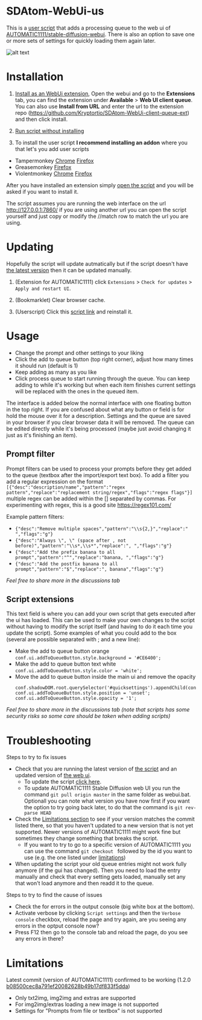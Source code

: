 # SDAtom-WebUi-us

This is a [user script](https://en.wikipedia.org/wiki/Userscript) that adds a processing queue to the web ui of [AUTOMATIC1111/stable-diffusion-webui](https://github.com/AUTOMATIC1111/stable-diffusion-webui). There is also an option to save one or more sets of settings for quickly loading them again later. 

![alt text](https://github.com/Kryptortio/SDAtom-WebUi-us/blob/main/screenshot.png?raw=true)

# Installation

1. [Install as an WebUi extension](https://github.com/Kryptortio/SDAtom-WebUi-client-queue-ext#installation), Open the webui and go to the **Extensions** tab, you can find the extension under **Available** > **Web UI client queue**. You can also use **Install from URL** and enter the url to the extension repo (https://github.com/Kryptortio/SDAtom-WebUi-client-queue-ext) and then click install.

2. [Run script without installing](https://kryptortio.github.io/SDAtom-WebUi-us/bookmarklet.html)

3. To install the user script **I recommend installing an addon** where you that let's you add user scripts 

* Tampermonkey [Chrome](https://chrome.google.com/webstore/detail/tampermonkey/dhdgffkkebhmkfjojejmpbldmpobfkfo) [Firefox](https://addons.mozilla.org/en-US/firefox/addon/tampermonkey/)
* Greasemonkey [Firefox](https://addons.mozilla.org/en-US/firefox/addon/greasemonkey/)
* Violentmonkey [Chrome](https://chrome.google.com/webstore/detail/violentmonkey/jinjaccalgkegednnccohejagnlnfdag) [Firefox](https://addons.mozilla.org/en-US/firefox/addon/violentmonkey/)

After you have installed an extension simply [open the script](https://raw.githubusercontent.com/Kryptortio/SDAtom-WebUi-us/main/SDAtom-WebUi-us.user.js) and you will be asked if you want to install it.

The script assumes you are running the web interface on the url http://127.0.0.1:7860/ if you are using another url you can open the script yourself and just copy or modify the //match row to match the url you are using.

# Updating

Hopefully the script will update autmatically but if the script doesn't have [the latest version](https://github.com/Kryptortio/SDAtom-WebUi-us/blob/main/SDAtom-WebUi-us.user.js#L4) then it can be updated manually.

1. (Extension for AUTOMATIC1111) click `Extensions` >  `Check for updates` > `Apply and restart UI`.

2. (Bookmarklet) Clear browser cache.

3. (Userscript) Click this [script link](https://raw.githubusercontent.com/Kryptortio/SDAtom-WebUi-us/main/SDAtom-WebUi-us.user.js) and reinstall it.

# Usage

* Change the prompt and other settings to your liking
* Click the add to queue button (top right corner), adjust how many times it should run (default is 1)
* Keep adding as many as you like
* Click process queue to start running through the queue. You can keep adding to while it's working but when each item finishes current settings will be replaced with the ones in the queued item.

The interface is added below the normal interface with one floating button in the top right. If you are confused about what any button or field is for hold the mouse over it for a description. Settings and the queue are saved in your browser if you clear browser data it will be removed. The queue can be edited directly while it's being processed (maybe just avoid changing it just as it's finishing an item).

## Prompt filter

Prompt filters can be used to process your prompts before they get added to the queue (textbox after the import/export text box). To add a filter you add a regular expression on the format `[{"desc":"description/name","pattern":"regex pattern","replace":"replacement string/regex","flags":"regex flags"}]` multiple regex can be added within the [] separated by commas. For experimenting with regex, this is a good site https://regex101.com/

Example pattern filters:
* `{"desc":"Remove multiple spaces","pattern":"\\s{2,}","replace":" ","flags":"g"}`
* `{"desc":"Always \", \" (space after , not before)","pattern":"\\s*,\\s*","replace":", ","flags":"g"}`
* `{"desc":"Add the prefix banana to all prompt","pattern":"^","replace":"banana, ","flags":"g"}`
* `{"desc":"Add the postfix banana to all prompt","pattern":"$","replace":", banana","flags":"g"}`

*Feel free to share more in the discussions tab*

## Script extensions

This text field is where you can add your own script that gets executed after the ui has loaded. This can be used to make your own changes to the script without having to modify the script itself (and having to do it each time you update the script). Some examples of what you could add to the box (several are possible separated with ; and a new line):

* Make the add to queue button orange `conf.ui.addToQueueButton.style.background = '#CE6400';`
* Make the add to queue button text white `conf.ui.addToQueueButton.style.color = 'white';`
* Move the add to queue button inside the main ui and remove the opacity
	```
	conf.shadowDOM.root.querySelector('#quicksettings').appendChild(conf.ui.addToQueueButton);
	conf.ui.addToQueueButton.style.position = 'unset';
	conf.ui.addToQueueButton.style.opacity = '1';
	```
*Feel free to share more in the discussions tab (note that scripts has some security risks so some care should be taken when adding scripts)*


# Troubleshooting

Steps to try to fix issues

* Check that you are running the latest version of [the script](https://raw.githubusercontent.com/Kryptortio/SDAtom-WebUi-us/main/SDAtom-WebUi-us.user.js) and an updated version of [the web ui](https://github.com/AUTOMATIC1111/stable-diffusion-webui/).
	* To update the script [click here](https://raw.githubusercontent.com/Kryptortio/SDAtom-WebUi-us/main/SDAtom-WebUi-us.user.js).
	* To update AUTOMATIC1111 Stable Diffusion web UI you run the command `git pull origin master` in the same folder as webui.bat. Optionall you can note what version you have now first if you want the option to try going back later, to do that the command is `git rev-parse HEAD`
* Check the [Limitations section](https://github.com/Kryptortio/SDAtom-WebUi-us#limitations) to see if your version matches the commit listed there, so that you haven't updated to a new version that is not yet supported. Newer versions of AUTOMATIC1111 might work fine but sometimes they change something that breaks the script.
	* If you want to try to go to a specific version of AUTOMATIC1111 you can use the command `git checkout ` followed by the id you want to use (e.g. the one listed under [limitations](https://github.com/Kryptortio/SDAtom-WebUi-us#limitations))
* When updating the script your old queue entries might not work fully anymore (if the gui has changed). Then you need to load the entry manually and check that every setting gets loaded, manually set any that won't load anymore and then readd it to the queue.

Steps to try to find the cause of issues

* Check the for errors in the output console (big white box at the bottom).
* Activate verbose by clicking `Script settings` and then the `Verbose console` checkbox, reload the page and try again, are you seeing any errors in the optput console now?
* Press F12 then go to the console tab and reload the page, do you see any errors in there?


# Limitations

Latest commit (version of AUTOMATIC1111) confirmed to be working (1.2.0 [b08500cec8a791ef20082628b49b17df833f5dda](https://github.com/AUTOMATIC1111/stable-diffusion-webui/commit/b08500cec8a791ef20082628b49b17df833f5dda))

* Only txt2img, img2img and extras are supported
* For img2img/extras loading a new image is not supported
* Settings for "Prompts from file or textbox" is not supported